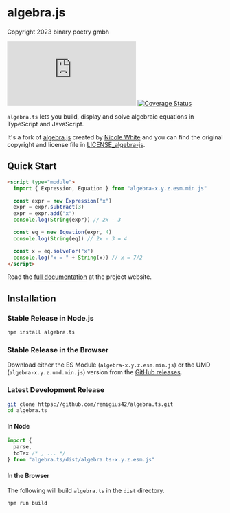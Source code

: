 # algebra.js

Copyright 2023 binary poetry gmbh

[![Licensed under MIT License](https://img.shields.io/github/license/remigius42/algebra.ts)](./LICENSE)
[![Coverage Status](https://coveralls.io/repos/remigius42/algebra.ts/badge.svg?branch=main)](https://coveralls.io/r/remigius42/algebra.ts?branch=main)

`algebra.ts` lets you build, display and solve algebraic equations in TypeScript
and JavaScript.

It's a fork of [algebra.js](https://github.com/nicolewhite/algebra.js) created
by [Nicole White](https://github.com/nicolewhite/) and you can find the original
copyright and license file in [LICENSE_algebra-js](./LICENSE_algebra-js).

## Quick Start

```html
<script type="module">
  import { Expression, Equation } from "algebra-x.y.z.esm.min.js"

  const expr = new Expression("x")
  expr = expr.subtract(3)
  expr = expr.add("x")
  console.log(String(expr)) // 2x - 3

  const eq = new Equation(expr, 4)
  console.log(String(eq)) // 2x - 3 = 4

  const x = eq.solveFor("x")
  console.log("x = " + String(x)) // x = 7/2
</script>
```

Read the [full documentation](https://remigius42.github.io/algebra.ts/) at the
project website.

## Installation

### Stable Release in Node.js

```sh
npm install algebra.ts
```

### Stable Release in the Browser

Download either the ES Module
(`algebra-x.y.z.esm.min.js`) or the UMD (`algebra-x.y.z.umd.min.js`) version
from the [GitHub releases](https://github.com/remigius42/algebra.ts/releases).

### Latest Development Release

```sh
git clone https://github.com/remigius42/algebra.ts.git
cd algebra.ts
```

#### In Node

```js
import {
  parse,
  toTex /* , ... */
} from "algebra.ts/dist/algebra.ts-x.y.z.esm.js"
```

#### In the Browser

The following will build `algebra.ts` in the `dist` directory.

```sh
npm run build
```
